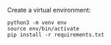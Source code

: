 Create a virtual environment:
```shell
python3 -m venv env
source env/bin/activate
pip install -r requirements.txt
```